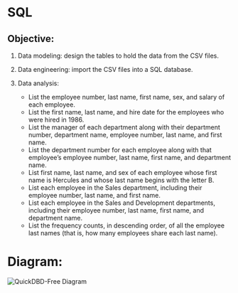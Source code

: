 # SQL

## Objective: 

1. Data modeling: design the tables to hold the data from the CSV files.

2. Data engineering: import the CSV files into a SQL database.

3. Data analysis: 
     - List the employee number, last name, first name, sex, and salary of each employee.
     - List the first name, last name, and hire date for the employees who were hired in 1986.
     - List the manager of each department along with their department number, department name, employee number, last name, and first name.
     - List the department number for each employee along with that employee’s employee number, last name, first name, and department name.
     - List first name, last name, and sex of each employee whose first name is Hercules and whose last name begins with the letter B.
     - List each employee in the Sales department, including their employee number, last name, and first name.
     - List each employee in the Sales and Development departments, including their employee number, last name, first name, and department name.
     - List the frequency counts, in descending order, of all the employee last names (that is, how many employees share each last name).  

# Diagram:

![QuickDBD-Free Diagram](https://user-images.githubusercontent.com/114877740/209618540-6e048d87-12d6-401f-be89-cfb5f03f6b56.png)

